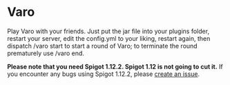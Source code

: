 # Varo

Play Varo with your friends. Just put the jar file into your plugins folder, restart your server, edit the config.yml to your liking, restart again, then dispatch /varo start to start a round of Varo; to terminate the round prematurely use /varo end.

**Please note that you need Spigot 1.12.2. Spigot 1.12 is not going to cut it.** If you encounter any bugs using Spigot 1.12.2, please [create an issue](https://github.com/timmyrs/Varo/issues/new).
